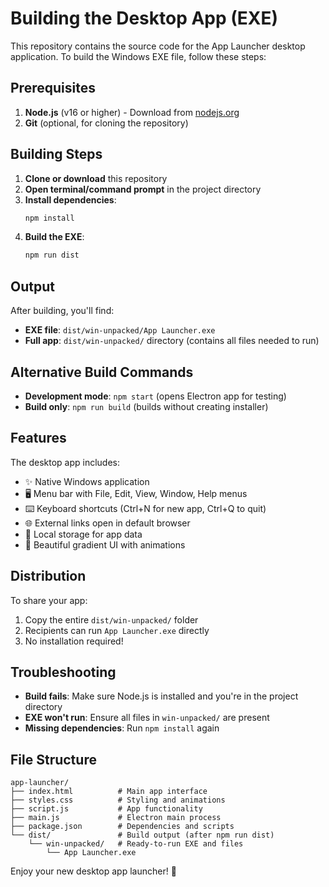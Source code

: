 # Building the Desktop App (EXE)

This repository contains the source code for the App Launcher desktop application. To build the Windows EXE file, follow these steps:

## Prerequisites

1. **Node.js** (v16 or higher) - Download from [nodejs.org](https://nodejs.org/)
2. **Git** (optional, for cloning the repository)

## Building Steps

1. **Clone or download** this repository
2. **Open terminal/command prompt** in the project directory
3. **Install dependencies**:
   ```bash
   npm install
   ```
4. **Build the EXE**:
   ```bash
   npm run dist
   ```

## Output

After building, you'll find:
- **EXE file**: `dist/win-unpacked/App Launcher.exe`
- **Full app**: `dist/win-unpacked/` directory (contains all files needed to run)

## Alternative Build Commands

- **Development mode**: `npm start` (opens Electron app for testing)
- **Build only**: `npm run build` (builds without creating installer)

## Features

The desktop app includes:
- ✨ Native Windows application
- 🖥️ Menu bar with File, Edit, View, Window, Help menus
- ⌨️ Keyboard shortcuts (Ctrl+N for new app, Ctrl+Q to quit)
- 🌐 External links open in default browser
- 💾 Local storage for app data
- 🎨 Beautiful gradient UI with animations

## Distribution

To share your app:
1. Copy the entire `dist/win-unpacked/` folder
2. Recipients can run `App Launcher.exe` directly
3. No installation required!

## Troubleshooting

- **Build fails**: Make sure Node.js is installed and you're in the project directory
- **EXE won't run**: Ensure all files in `win-unpacked/` are present
- **Missing dependencies**: Run `npm install` again

## File Structure

```
app-launcher/
├── index.html          # Main app interface
├── styles.css          # Styling and animations
├── script.js           # App functionality
├── main.js             # Electron main process
├── package.json        # Dependencies and scripts
└── dist/               # Build output (after npm run dist)
    └── win-unpacked/   # Ready-to-run EXE and files
        └── App Launcher.exe
```

Enjoy your new desktop app launcher! 🚀

